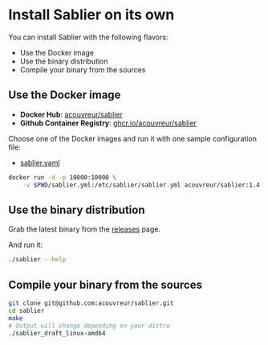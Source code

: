 
# Install Sablier on its own

You can install Sablier with the following flavors:

- Use the Docker image
- Use the binary distribution
- Compile your binary from the sources

## Use the Docker image

- **Docker Hub**: [acouvreur/sablier](https://hub.docker.com/r/acouvreur/sablier)
- **Github Container Registry**: [ghcr.io/acouvreur/sablier](https://github.com/acouvreur/sablier/pkgs/container/sablier)
  
Choose one of the Docker images and run it with one sample configuration file:

- [sablier.yaml](https://raw.githubusercontent.com/acouvreur/sablier/main/sablier.sample.yaml)

```bash
docker run -d -p 10000:10000 \
    -v $PWD/sablier.yml:/etc/sablier/sablier.yml acouvreur/sablier:1.4.1-beta.6-beta.11
```

## Use the binary distribution

Grab the latest binary from the [releases](https://github.com/acouvreur/sablier/releases) page.

And run it:

```bash
./sablier --help
```

## Compile your binary from the sources

```bash
git clone git@github.com:acouvreur/sablier.git
cd sablier
make
# Output will change depending on your distro
./sablier_draft_linux-amd64
```